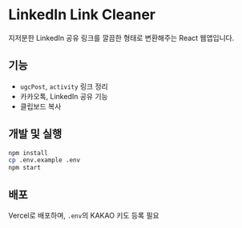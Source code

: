 # LinkedIn Link Cleaner

지저분한 LinkedIn 공유 링크를 깔끔한 형태로 변환해주는 React 웹앱입니다.

## 기능
- `ugcPost`, `activity` 링크 정리
- 카카오톡, LinkedIn 공유 기능
- 클립보드 복사

## 개발 및 실행

```bash
npm install
cp .env.example .env
npm start
```

## 배포
Vercel로 배포하며, `.env`의 KAKAO 키도 등록 필요
